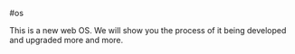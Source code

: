 #os

This is a new web OS.
We will show you the process of it being developed and upgraded more and more.
